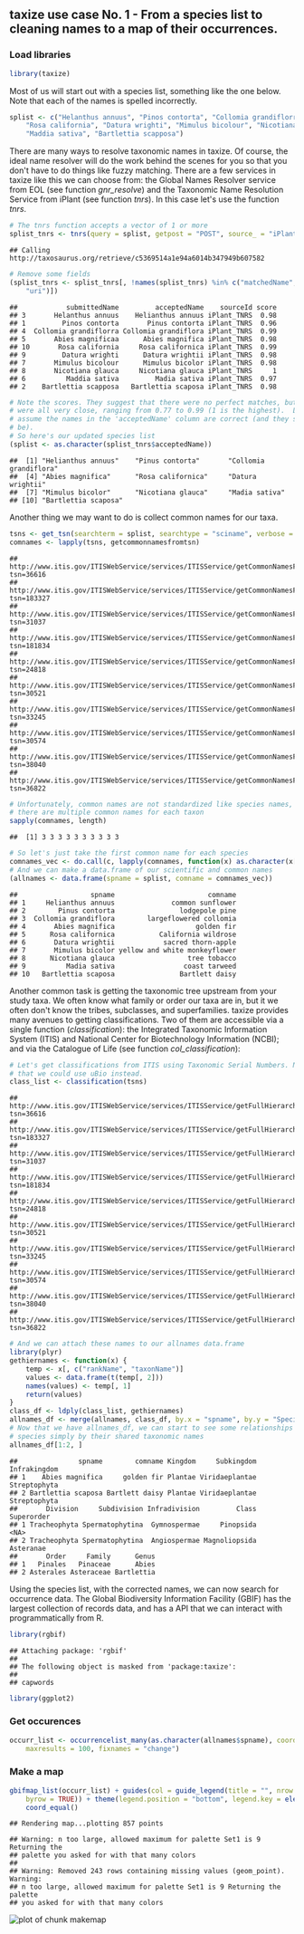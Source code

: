 ## taxize use case No. 1 - From a species list to cleaning names to a map of their occurrences.




### Load libraries


```r
library(taxize)
```


Most of us will start out with a species list, something like the one below. Note that each of the names is spelled incorrectly.


```r
splist <- c("Helanthus annuus", "Pinos contorta", "Collomia grandiflorra", "Abies magnificaa", 
    "Rosa california", "Datura wrighti", "Mimulus bicolour", "Nicotiana glauca", 
    "Maddia sativa", "Bartlettia scapposa")
```


There are many ways to resolve taxonomic names in taxize. Of course, the ideal name resolver will do the work behind the scenes for you so that you don't have to do things like fuzzy matching. There are a few services in taxize like this we can choose from: the Global Names Resolver service from EOL (see function *gnr_resolve*) and the Taxonomic Name Resolution Service from iPlant (see function *tnrs*). In this case let's use the function *tnrs*.


```r
# The tnrs function accepts a vector of 1 or more
splist_tnrs <- tnrs(query = splist, getpost = "POST", source_ = "iPlant_TNRS")
```

```
## Calling http://taxosaurus.org/retrieve/c5369514a1e94a6014b347949b607582
```

```r
# Remove some fields
(splist_tnrs <- splist_tnrs[, !names(splist_tnrs) %in% c("matchedName", "annotations", 
    "uri")])
```

```
##            submittedName         acceptedName    sourceId score
## 3       Helanthus annuus    Helianthus annuus iPlant_TNRS  0.98
## 1         Pinos contorta       Pinus contorta iPlant_TNRS  0.96
## 4  Collomia grandiflorra Collomia grandiflora iPlant_TNRS  0.99
## 5       Abies magnificaa      Abies magnifica iPlant_TNRS  0.98
## 10       Rosa california     Rosa californica iPlant_TNRS  0.99
## 9         Datura wrighti      Datura wrightii iPlant_TNRS  0.98
## 7       Mimulus bicolour      Mimulus bicolor iPlant_TNRS  0.98
## 8       Nicotiana glauca     Nicotiana glauca iPlant_TNRS     1
## 6          Maddia sativa         Madia sativa iPlant_TNRS  0.97
## 2    Bartlettia scapposa   Bartlettia scaposa iPlant_TNRS  0.98
```

```r
# Note the scores. They suggest that there were no perfect matches, but they
# were all very close, ranging from 0.77 to 0.99 (1 is the highest).  Let's
# assume the names in the 'acceptedName' column are correct (and they should
# be).
# So here's our updated species list
(splist <- as.character(splist_tnrs$acceptedName))
```

```
##  [1] "Helianthus annuus"    "Pinus contorta"       "Collomia grandiflora"
##  [4] "Abies magnifica"      "Rosa californica"     "Datura wrightii"     
##  [7] "Mimulus bicolor"      "Nicotiana glauca"     "Madia sativa"        
## [10] "Bartlettia scaposa"
```


Another thing we may want to do is collect common names for our taxa. 


```r
tsns <- get_tsn(searchterm = splist, searchtype = "sciname", verbose = FALSE)
comnames <- lapply(tsns, getcommonnamesfromtsn)
```

```
## http://www.itis.gov/ITISWebService/services/ITISService/getCommonNamesFromTSN?tsn=36616
## http://www.itis.gov/ITISWebService/services/ITISService/getCommonNamesFromTSN?tsn=183327
## http://www.itis.gov/ITISWebService/services/ITISService/getCommonNamesFromTSN?tsn=31037
## http://www.itis.gov/ITISWebService/services/ITISService/getCommonNamesFromTSN?tsn=181834
## http://www.itis.gov/ITISWebService/services/ITISService/getCommonNamesFromTSN?tsn=24818
## http://www.itis.gov/ITISWebService/services/ITISService/getCommonNamesFromTSN?tsn=30521
## http://www.itis.gov/ITISWebService/services/ITISService/getCommonNamesFromTSN?tsn=33245
## http://www.itis.gov/ITISWebService/services/ITISService/getCommonNamesFromTSN?tsn=30574
## http://www.itis.gov/ITISWebService/services/ITISService/getCommonNamesFromTSN?tsn=38040
## http://www.itis.gov/ITISWebService/services/ITISService/getCommonNamesFromTSN?tsn=36822
```

```r
# Unfortunately, common names are not standardized like species names, so
# there are multiple common names for each taxon
sapply(comnames, length)
```

```
##  [1] 3 3 3 3 3 3 3 3 3 3
```

```r
# So let's just take the first common name for each species
comnames_vec <- do.call(c, lapply(comnames, function(x) as.character(x[1, "comname"])))
# And we can make a data.frame of our scientific and common names
(allnames <- data.frame(spname = splist, comname = comnames_vec))
```

```
##                  spname                       comname
## 1     Helianthus annuus              common sunflower
## 2        Pinus contorta                lodgepole pine
## 3  Collomia grandiflora        largeflowered collomia
## 4       Abies magnifica                    golden fir
## 5      Rosa californica           California wildrose
## 6       Datura wrightii            sacred thorn-apple
## 7       Mimulus bicolor yellow and white monkeyflower
## 8      Nicotiana glauca                  tree tobacco
## 9          Madia sativa                 coast tarweed
## 10   Bartlettia scaposa                Bartlett daisy
```


Another common task is getting the taxonomic tree upstream from your study taxa. We often know what family or order our taxa are in, but it we often don't know the tribes, subclasses, and superfamilies. taxize provides many avenues to getting classifications. Two of them are accessible via a single function (*classification*): the Integrated Taxonomic Information System (ITIS) and National Center for Biotechnology Information (NCBI); and via the Catalogue of Life (see function *col_classification*):


```r
# Let's get classifications from ITIS using Taxonomic Serial Numbers. Note
# that we could use uBio instead.
class_list <- classification(tsns)
```

```
## http://www.itis.gov/ITISWebService/services/ITISService/getFullHierarchyFromTSN?tsn=36616
## http://www.itis.gov/ITISWebService/services/ITISService/getFullHierarchyFromTSN?tsn=183327
## http://www.itis.gov/ITISWebService/services/ITISService/getFullHierarchyFromTSN?tsn=31037
## http://www.itis.gov/ITISWebService/services/ITISService/getFullHierarchyFromTSN?tsn=181834
## http://www.itis.gov/ITISWebService/services/ITISService/getFullHierarchyFromTSN?tsn=24818
## http://www.itis.gov/ITISWebService/services/ITISService/getFullHierarchyFromTSN?tsn=30521
## http://www.itis.gov/ITISWebService/services/ITISService/getFullHierarchyFromTSN?tsn=33245
## http://www.itis.gov/ITISWebService/services/ITISService/getFullHierarchyFromTSN?tsn=30574
## http://www.itis.gov/ITISWebService/services/ITISService/getFullHierarchyFromTSN?tsn=38040
## http://www.itis.gov/ITISWebService/services/ITISService/getFullHierarchyFromTSN?tsn=36822
```

```r
# And we can attach these names to our allnames data.frame
library(plyr)
gethiernames <- function(x) {
    temp <- x[, c("rankName", "taxonName")]
    values <- data.frame(t(temp[, 2]))
    names(values) <- temp[, 1]
    return(values)
}
class_df <- ldply(class_list, gethiernames)
allnames_df <- merge(allnames, class_df, by.x = "spname", by.y = "Species")
# Now that we have allnames_df, we can start to see some relationships among
# species simply by their shared taxonomic names
allnames_df[1:2, ]
```

```
##               spname        comname Kingdom     Subkingdom Infrakingdom
## 1    Abies magnifica     golden fir Plantae Viridaeplantae Streptophyta
## 2 Bartlettia scaposa Bartlett daisy Plantae Viridaeplantae Streptophyta
##       Division     Subdivision Infradivision         Class Superorder
## 1 Tracheophyta Spermatophytina  Gymnospermae     Pinopsida       <NA>
## 2 Tracheophyta Spermatophytina  Angiospermae Magnoliopsida  Asteranae
##       Order     Family      Genus
## 1   Pinales   Pinaceae      Abies
## 2 Asterales Asteraceae Bartlettia
```


Using the species list, with the corrected names, we can now search for occurrence data. The Global Biodiversity Information Facility (GBIF) has the largest collection of records data, and has a  API that we can interact with programmatically from R.


```r
library(rgbif)
```

```
## Attaching package: 'rgbif'
## 
## The following object is masked from 'package:taxize':
## 
## capwords
```

```r
library(ggplot2)
```


### Get occurences 


```r
occurr_list <- occurrencelist_many(as.character(allnames$spname), coordinatestatus = TRUE, 
    maxresults = 100, fixnames = "change")
```


### Make a map


```r
gbifmap_list(occurr_list) + guides(col = guide_legend(title = "", nrow = 3, 
    byrow = TRUE)) + theme(legend.position = "bottom", legend.key = element_blank()) + 
    coord_equal()
```

```
## Rendering map...plotting 857 points
```

```
## Warning: n too large, allowed maximum for palette Set1 is 9 Returning the
## palette you asked for with that many colors
## 
## Warning: Removed 243 rows containing missing values (geom_point). Warning:
## n too large, allowed maximum for palette Set1 is 9 Returning the palette
## you asked for with that many colors
```

![plot of chunk makemap](figure/makemap.png) 

